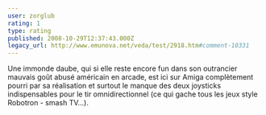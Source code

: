 ```yaml
---
user: zorglub
rating: 1
type: rating
published: 2008-10-29T12:37:43.000Z
legacy_url: http://www.emunova.net/veda/test/2918.htm#comment-10331
---
```

Une immonde daube, qui si elle reste encore fun dans son outrancier mauvais goût abusé américain en arcade, est ici sur Amiga complètement pourri par sa réalisation et surtout le manque des deux joysticks indispensables pour le tir omnidirectionnel (ce qui gache tous les jeux style Robotron - smash TV...).